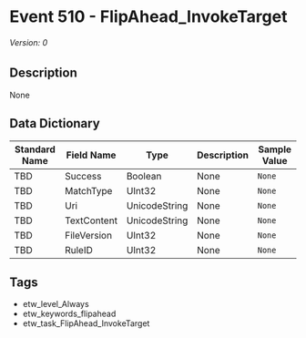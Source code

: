 # Event 510 - FlipAhead_InvokeTarget
###### Version: 0

## Description
None

## Data Dictionary
|Standard Name|Field Name|Type|Description|Sample Value|
|---|---|---|---|---|
|TBD|Success|Boolean|None|`None`|
|TBD|MatchType|UInt32|None|`None`|
|TBD|Uri|UnicodeString|None|`None`|
|TBD|TextContent|UnicodeString|None|`None`|
|TBD|FileVersion|UInt32|None|`None`|
|TBD|RuleID|UInt32|None|`None`|

## Tags
* etw_level_Always
* etw_keywords_flipahead
* etw_task_FlipAhead_InvokeTarget